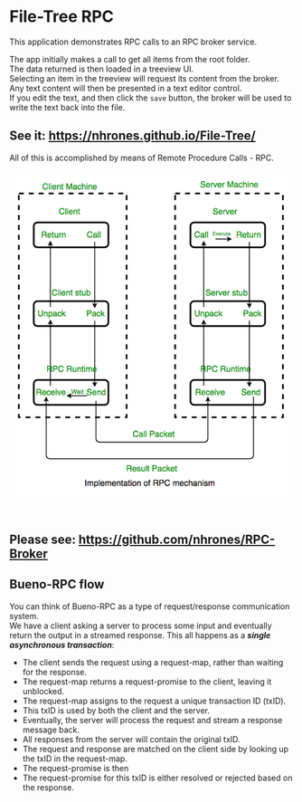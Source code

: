 # File-Tree RPC

This application demonstrates RPC calls to an RPC broker service.    

The app initially makes a call to get all items from the root folder.    
The data returned is then loaded in a treeview UI.    
Selecting an item in the treeview will request its content from the broker.    
Any text content will then be presented in a text editor control.    
If you edit the text, and then click the `save` button, the broker will be used to write the text back into the file.     

## See it: https://nhrones.github.io/File-Tree/    

All of this is accomplished by means of Remote Procedure Calls - RPC.     

![Alt text](RPC.png)

<br/>

## Please see: https://github.com/nhrones/RPC-Broker

## Bueno-RPC flow
You can think of Bueno-RPC as a type of request/response communication system.    
We have a client asking a server to process some input and eventually return the output in a streamed response. This all happens as a **_single asynchronous transaction_**:    
  - The client sends the request using a request-map, rather than waiting for the response. 
  - The request-map returns a request-promise to the client, leaving it unblocked.    
  - The request-map assigns to the request a unique transaction ID (txID). 
  - This txID is used by both the client and the server.    
  - Eventually, the server will process the request and stream a response message back.
  - All responses from the server will contain the original txID. 
  - The request and response are matched on the client side by looking up the txID in the request-map.
  - The request-promise is then
  - The request-promise for this txID is either resolved or rejected based on the response. 